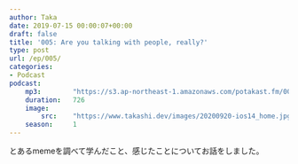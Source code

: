 ```yaml
---
author: Taka
date: 2019-07-15 00:00:07+00:00
draft: false
title: '005: Are you talking with people, really?'
type: post
url: /ep/005/
categories:
- Podcast
podcast:
    mp3:        "https://s3.ap-northeast-1.amazonaws.com/potakast.fm/005.m4a"
    duration:   726
    image:
        src:    "https://www.takashi.dev/images/20200920-ios14_home.jpg"
    season:     1
---
```





とあるmemeを調べて学んだこと、感じたことについてお話をしました。



